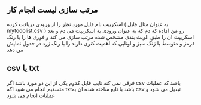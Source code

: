 ## مرتب سازی لیست انجام کار
اسکریپت نام  فایل مورد نظر را از ورودی دریافت کرده ( به عنوان مثال فایل mytodolist.csv ) رو من اماده که دم
که به عنوان ورودی به اسکریپت می دم و بعد اسکریپت ان را طبق الویت بندی مشخص شده مرتب سازی می کند و  فوری ها را با  رنگ قرمز و متوسط با زنگ سبز و اونایی که اهمیت کنری دارند را با رنگ زرد در جدول نمایش می دهد


## csv  یا txt
فرقی نمی کنه تایپ فایل کدوم یکی از این دو مورد باشد اگر csv باشد که عملیات 
متسقیم انجام می شود اگه txtباشد با تابع ساخته شده ان به csv تبدیل می شود و عملیات انجام می شود